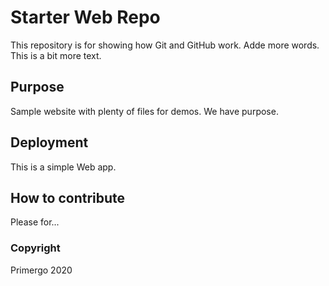 # Starter Web Repo

This repository is for showing how Git and GitHub work. Adde more words.
This is a bit more text.

## Purpose

Sample website with plenty of files for demos.  We have purpose.

## Deployment
This is a simple Web app.

## How to contribute
Please for...

### Copyright 
Primergo 2020

